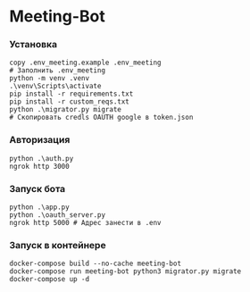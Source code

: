 # Meeting-Bot

### Установка 

```shell
copy .env_meeting.example .env_meeting
# Заполнить .env_meeting
python -m venv .venv
.\venv\Scripts\activate
pip install -r requirements.txt
pip install -r custom_reqs.txt
python .\migrator.py migrate
# Скопировать credls OAUTH google в token.json
```

### Авторизация 
```shell
python .\auth.py
ngrok http 3000
```


### Запуск бота

```shell
python .\app.py
python .\oauth_server.py
ngrok http 5000 # Адрес занести в .env
```

### Запуск в контейнере
```shell
docker-compose build --no-cache meeting-bot
docker-compose run meeting-bot python3 migrator.py migrate
docker-compose up -d
```